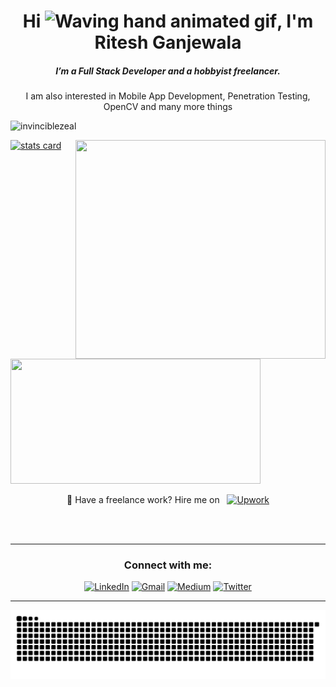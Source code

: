 <h1 align="center">Hi <img src="https://raw.githubusercontent.com/nixin72/nixin72/master/wave.gif" 
         alt="Waving hand animated gif"
         height="45"
         width="45" />, I'm Ritesh Ganjewala</h1>
<h5 align="center">
I’m a Full Stack Developer and a hobbyist freelancer. 
</h5>
<p align="center">
    I am also interested in Mobile App Development, Penetration Testing, OpenCV and many more things
</p>
<p align="left"> 
    <img src="https://komarev.com/ghpvc/?username=invinciblezeal&label=Profile%20views&color=brightgreen&style=flat" alt="invinciblezeal" /> 
</p>
<p>
    <a align= "center" href="https://github.com/invinciblezeal">
        <img alt= "stats card" height="200px" width="400" src="http://github-readme-streak-stats.herokuapp.com?user=InvincibleZeal&theme=radical">
        <img align="right" height="350" width="400" src="https://cdn.dribbble.com/users/662463/screenshots/3281817/media/6edb22bb93ec5b8256156cc2755e3cec.gif" /> 
    </a>
</p>
<img height="200px" width="400" src="https://github-readme-stats.vercel.app/api?username=invinciblezeal&count_private=true&theme=radical&show_icons=true" />

<p align="center"> 
    💸 Have a freelance work? Hire me on  &nbsp;
    <a href="https://www.upwork.com/freelancers/~01edf3ad347c6391cd" target="_blank">
        <img alt="Upwork" src="https://img.shields.io/static/v1?label=&message=Upwork&style=for-the-badge&color=brightgreen&logo=upwork&logoColor=white" />
    </a>
</p>
<br><br>
<hr>

<h3 align="center">Connect with me:</h3>
<p align="center">
<a href="https://www.linkedin.com/in/riteshganjewala" target="_blank"><img alt="LinkedIn"
                src="https://img.shields.io/badge/linkedin-%230077B5.svg?&style=for-the-badge&logo=linkedin&logoColor=white" /></a>
        <a href="mailto:ritesh.ganjewala17@gmail.com" target="_blank"><img alt="Gmail"
                src="https://img.shields.io/badge/-Gmail-D14836?style=for-the-badge&logo=Gmail&logoColor=white" /></a>
        <a href="https://medium.com/@invinciblezeal" target="_blank"><img alt="Medium"
                src="https://img.shields.io/badge/medium-%2312100E.svg?&style=for-the-badge&logo=medium&logoColor=white" /></a>
        <a href="https://t.me/ganjewala"><img alt="Twitter"
                src="https://img.shields.io/badge/Twitter-1DA1F2?style=for-the-badge&logo=twitter&logoColor=white"></a>
</p>

<hr>

<p align="center">
  <img src="https://github.com/InvincibleZeal/InvincibleZeal/raw/output/github-contribution-grid-snake.svg" alt="snake"></center>
</p>
